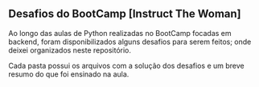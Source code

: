 ## Desafios do BootCamp [Instruct The Woman]

Ao longo das aulas de Python realizadas no BootCamp focadas em backend, foram disponibilizados alguns desafios para serem feitos; onde deixei organizados neste repositório.

Cada pasta possui os arquivos com a solução dos desafios e um breve resumo do que foi ensinado na aula.